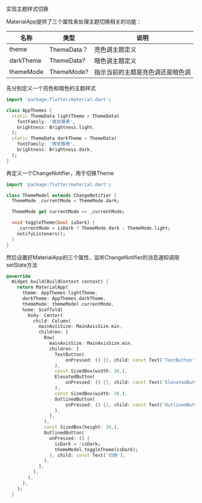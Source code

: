 实现主题样式切换

MaterialApp提供了三个属性来处理主题切换相关的功能：

| 名称        | 类型         | 说明               |
| --------- | ---------- | ---------------- |
| theme     | ThemeData？ | 亮色调主题定义          |
| darkTheme | ThemeData? | 暗色调主题定义          |
| themeMode | ThemeMode? | 指示当前的主题是亮色调还是暗色调 |

先分别定义一个亮色和暗色的主题样式

```dart
import 'package:flutter/material.dart';

class AppThemes {
  static ThemeData lightTheme = ThemeData(
    fontFamily: '微软雅黑',
    brightness: Brightness.light,
  );
  static ThemeData darkTheme = ThemeData(
    fontFamily: '微软雅黑',
    brightness: Brightness.dark,
  );
}
```

再定义一个ChangeNotifier，用于切换Theme

```dart
import 'package:flutter/material.dart';

class ThemeModel extends ChangeNotifier {
  ThemeMode _currentMode = ThemeMode.dark;

  ThemeMode get currentMode => _currentMode;

  void toggleTheme(bool isDark) {
    _currentMode = isDark ? ThemeMode.dark : ThemeMode.light;
    notifyListeners();
  }
}
```

然后设置好MaterialApp的三个属性，监听ChangeNotifier的消息通知调用setState方法

```dart
@override
  Widget build(BuildContext context) {
    return MaterialApp(
      theme: AppThemes.lightTheme,
      darkTheme: AppThemes.darkTheme,
      themeMode: themeModel.currentMode,
      home: Scaffold(
        body: Center(
          child: Column(
            mainAxisSize: MainAxisSize.min,
            children: [
              Row(
                mainAxisSize: MainAxisSize.min,
                children: [
                  TextButton(
                      onPressed: () {}, child: const Text('TextButton'),
                  ),
                  const SizedBox(width: 20,),
                  ElevatedButton(
                      onPressed: () {}, child: const Text('ElevatedButton'),
                  ),
                  const SizedBox(width: 20,),
                  OutlinedButton(
                      onPressed: () {}, child: const Text('OutlinedButton'),
                  ),
                ],
              ),
              const SizedBox(height: 20,),
              OutlinedButton(
                onPressed: () {
                  isDark = !isDark;
                  themeModel.toggleTheme(isDark);
                }, child: const Text('切换'),
              ),
            ],
          ),
        ),
      ),
    );
  }
```


